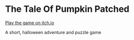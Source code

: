 # The Tale Of Pumpkin Patched
[Play the game on itch.io](https://tylr.itch.io/the-tale-of-pumpkin-patched)

A short, halloween adventure and puzzle game
